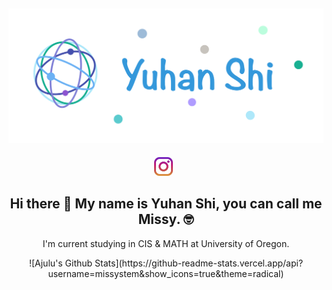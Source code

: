 ## [![missy shi's header](https://github.com/missystem/missystem/blob/main/images/Note%20Nov%201%2C%202020.png)](https://missyshi.com)

<p align='center'>
<a href="https://instagram.com/yuhan.study"><img height="30" src="https://github.com/missystem/missystem/blob/main/images/instagram.jpg?raw=true"></a>&nbsp;&nbsp;
</p>

<h2 align="center">Hi there 👋 My name is Yuhan Shi, you can call me Missy. 🤓</h2>
<p align="center">I'm current studying in CIS & MATH at University of Oregon.</p>
<!--
**missystem/missystem** is a ✨ _special_ ✨ repository because its `README.md` (this file) appears on your GitHub profile.

Here are some ideas to get you started:

- 🔭 I’m currently working on ...
- 🌱 I’m currently learning ...
- 👯 I’m looking to collaborate on ...
- 🤔 I’m looking for help with ...
- 💬 Ask me about ...
- 📫 How to reach me: ...
- 😄 Pronouns: ...
- ⚡ Fun fact: ...
-->



<!-- ### 📰 Blog Posts -->
<!-- BLOG-POST-LIST:START -->

<!-- BLOG-POST-LIST:END -->

<p align='center'>
![Ajulu's Github Stats](https://github-readme-stats.vercel.app/api?username=missystem&show_icons=true&theme=radical)
</p>
